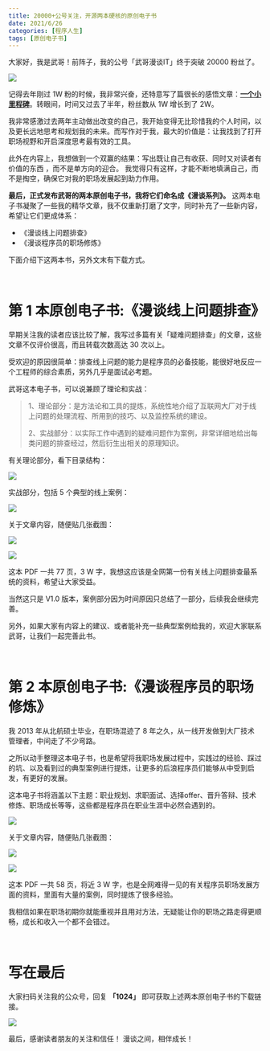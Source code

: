 ```yaml
---
title: 20000+公号关注，开源两本硬核的原创电子书
date: 2021/6/26
categories: [程序人生]
tags: [原创电子书]
---
```


大家好，我是武哥！前阵子，我的公号「武哥漫谈IT」终于突破 20000 粉丝了。

<!-- more -->

![](https://oscimg.oschina.net/oscnet/bf0cd9a7-9415-4435-a346-8685550cc314.jpg)

记得去年刚过 1W 粉的时候，我非常兴奋，还特意写了篇很长的感悟文章：[**一个小里程碑**](http://mp.weixin.qq.com/s?__biz=MzU2MTM4NDAwMw==&mid=2247487742&idx=1&sn=02a18c9f0eeb473fb74934dfbb48e333&chksm=fc78cfd2cb0f46c429beefea0a5ad55005eccc88138891c4d01850038adc9f772ce0b750b06b&scene=21#wechat_redirect)。转眼间，时间又过去了半年，粉丝数从 1W 增长到了 2W。 

我非常感激过去两年主动做出改变的自己，我开始变得无比珍惜我的个人时间，以及更长远地思考和规划我的未来。而写作对于我，最大的价值是：让我找到了打开职场视野和开启深度思考最有效的工具。

此外在内容上，我想做到一个双赢的结果：写出既让自己有收获、同时又对读者有价值的东西 ，而不是单方向的迎合。 我觉得只有这样，才能不断地填满自己，而不是掏空，确保它对我的职场发展起到助力作用。

**最后，正式发布武哥的两本原创电子书，我将它们命名成《漫谈系列》。** 这两本电子书凝聚了一些我的精华文章，我不仅重新打磨了文字，同时补充了一些新内容，希望让它们更成体系：  

- 《漫谈线上问题排查》  
- 《漫谈程序员的职场修炼》

下面介绍下这两本书，另外文末有下载方式。

<br/>

# 第 1 本原创电子书:《漫谈线上问题排查》

早期关注我的读者应该比较了解，我写过多篇有关「疑难问题排查」的文章，这些文章不仅评价很高，而且转载次数高达 30 次以上。

受欢迎的原因很简单：排查线上问题的能力是程序员的必备技能，能很好地反应一个工程师的综合素质，另外几乎是面试必考题。

武哥这本电子书，可以说兼顾了理论和实战：

> 1、理论部分：是方法论和工具的提炼，系统性地介绍了互联网大厂对于线上问题的处理流程、所用到的技巧、以及监控系统的建设。
>
> 2、实战部分：以实际工作中遇到的疑难问题作为案例，非常详细地给出每类问题的排查经过，然后衍生出相关的原理知识。

有关理论部分，看下目录结构：  

![](https://oscimg.oschina.net/oscnet/d20c5f6c-037b-44fe-92bf-91c5e0e37511.png)

实战部分，包括 5 个典型的线上案例：

![](https://oscimg.oschina.net/oscnet/c956e12a-6b02-4a4c-91db-2022f04e096c.png)

关于文章内容，随便贴几张截图：

![](https://oscimg.oschina.net/oscnet/11bf0db2-d5a6-4f6b-96fa-78a6c59851ca.png)

![](https://oscimg.oschina.net/oscnet/7cc47f00-4c80-4ea2-a309-62379e7bda98.png)

这本 PDF 一共 77 页，3 W 字，我想这应该是全网第一份有关线上问题排查最系统的资料，希望让大家受益。

当然这只是 V1.0 版本，案例部分因为时间原因只总结了一部分，后续我会继续完善。

另外，如果大家有内容上的建议、或者能补充一些典型案例给我的，欢迎大家联系武哥，让我们一起完善此书。

<br/>

# 第 2 本原创电子书:《漫谈程序员的职场修炼》

我 2013 年从北航硕士毕业，在职场混迹了 8 年之久，从一线开发做到大厂技术管理者，中间走了不少弯路。

之所以动手整理这本电子书，也是希望将我职场发展过程中，实践过的经验、踩过的坑、以及看到过的典型案例进行提炼，让更多的后浪程序员们能够从中受到启发，有更好的发展。

这本电子书将涵盖以下主题：职业规划、求职面试、选择offer、晋升答辩、技术修炼、职场成长等等，这些都是程序员在职业生涯中必然会遇到的。

![](https://oscimg.oschina.net/oscnet/9690db8f-e5ce-4cac-a1b2-6b25781455f8.png)

关于文章内容，随便贴几张截图：

![](https://oscimg.oschina.net/oscnet/7f68453e-9f7c-4098-9b7d-8b70bfe3a300.png) 

![](https://oscimg.oschina.net/oscnet/01f0086e-2de0-43a9-a920-766776b9e1d9.png)

这本 PDF 一共 58 页，将近 3 W 字，也是全网难得一见的有关程序员职场发展方面的资料，里面有大量的案例，同时提炼了很多经验。

我相信如果在职场初期你就能重视并且用对方法，无疑能让你的职场之路走得更顺畅，成长和收入一个都不会错过。

<br/>

# 写在最后  

大家扫码关注我的公众号，回复 **「1024」** 即可获取上述两本原创电子书的下载链接。

![](https://img-blog.csdnimg.cn/20201107215432925.jpg)

最后，感谢读者朋友的关注和信任！ 漫谈之间，相伴成长！